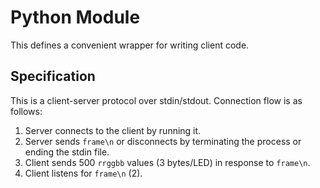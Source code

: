 # Python Module

This defines a convenient wrapper for writing client code.

## Specification

This is a client-server protocol over stdin/stdout. Connection flow is as follows:

1. Server connects to the client by running it.
2. Server sends `frame\n` or disconnects by terminating the process or ending
   the stdin file.
3. Client sends 500 `rrggbb` values (3 bytes/LED) in response to `frame\n`.
4. Client listens for `frame\n` (2).
